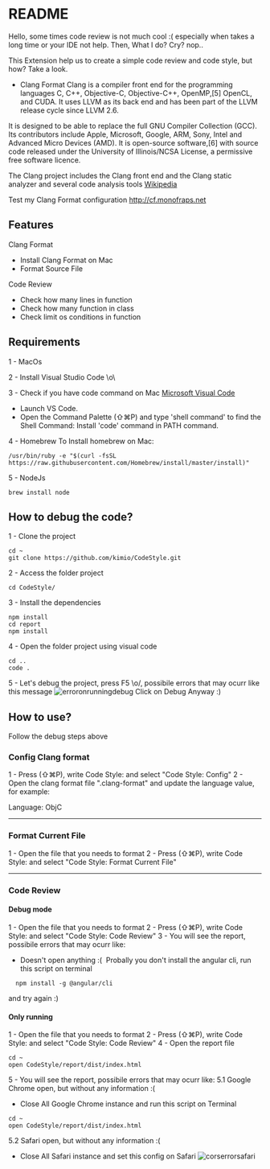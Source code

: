 # README

Hello, some times code review is not much cool :( especially when takes a long time or your IDE not help.
Then, What I do? Cry? nop..

This Extension help us to create a simple code review and code style, but how? Take a look.

- Clang Format
Clang is a compiler front end for the programming languages C, C++, Objective-C, Objective-C++, OpenMP,[5] OpenCL, and CUDA. It uses LLVM as its back end and has been part of the LLVM release cycle since LLVM 2.6.

It is designed to be able to replace the full GNU Compiler Collection (GCC). Its contributors include Apple, Microsoft, Google, ARM, Sony, Intel and Advanced Micro Devices (AMD). It is open-source software,[6] with source code released under the University of Illinois/NCSA License, a permissive free software licence.

The Clang project includes the Clang front end and the Clang static analyzer and several code analysis tools
[Wikipedia](https://en.wikipedia.org/wiki/Clang)

Test my Clang Format configuration http://cf.monofraps.net


## Features
Clang Format
- Install Clang Format on Mac
- Format Source File

Code Review
- Check how many lines in function
- Check how many function in class
- Check limit os conditions in function

## Requirements

1 - MacOs

2 - Install Visual Studio Code \o\

3 - Check if you have code command on Mac [Microsoft Visual Code](https://code.visualstudio.com/docs/setup/mac)
- Launch VS Code.
- Open the Command Palette (⇧⌘P) and type 'shell command' to find the Shell Command: Install 'code' command in PATH command.

4 - Homebrew
To Install homebrew on Mac:
```
/usr/bin/ruby -e "$(curl -fsSL https://raw.githubusercontent.com/Homebrew/install/master/install)"
```

5 - NodeJs
```
brew install node
```

## How to debug the code?

1 - Clone the project
```
cd ~
git clone https://github.com/kimio/CodeStyle.git
```

2 - Access the folder project
```
cd CodeStyle/
```

3 - Install the dependencies
```
npm install
cd report
npm install
```

4 - Open the folder project using visual code
```
cd ..
code .
```

5 - Let's debug the project, press F5 \o/, possibile errors that may ocurr like this message
![erroronrunningdebug](https://user-images.githubusercontent.com/4916789/33186757-44651f96-d073-11e7-808e-7b45337b2aff.png)
Click on Debug Anyway :)

## How to use?

Follow the debug steps above

### Config Clang format 
1 - Press (⇧⌘P), write Code Style: and select "Code Style: Config"
2 - Open the clang format file ".clang-format" and update the language value, for example:

Language:        ObjC

-----------------------------------------------------------------------------------------------------------

### Format Current File
1 - Open the file that you needs to format
2 - Press (⇧⌘P), write Code Style: and select "Code Style: Format Current File"

-----------------------------------------------------------------------------------------------------------

### Code Review
#### Debug mode
1 - Open the file that you needs to format
2 - Press (⇧⌘P), write Code Style: and select "Code Style: Code Review"
3 - You will see the report, possibile errors that may ocurr like:
  - Doesn't open anything :(
  Probally you don't install the angular cli, run this script on terminal
```
  npm install -g @angular/cli
```
  and try again :)

#### Only running 
1 - Open the file that you needs to format
2 - Press (⇧⌘P), write Code Style: and select "Code Style: Code Review"
4 - Open the report file
```
cd ~
open CodeStyle/report/dist/index.html
```
5 - You will see the report, possibile errors that may ocurr like:
  5.1 Google Chrome open, but without any information :(
  - Close All Google Chrome instance and run this script on Terminal 
  ``` - open -a "Google Chrome" --args --allow-file-access-from-files 
  cd ~
  open CodeStyle/report/dist/index.html
  ```
  5.2 Safari open, but without any information :(
  - Close All Safari instance and set this config on Safari
  ![corserrorsafari](https://user-images.githubusercontent.com/4916789/33188005-5209cc78-d07d-11e7-8aa1-da1072d0c387.png)

  
